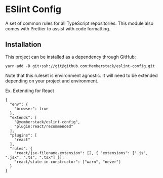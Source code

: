 # ESlint Config
A set of common rules for all TypeScript repositories. This module also comes with Prettier to assist with code formatting.

## Installation
This project can be installed as a dependency through GitHub:

```
yarn add -D git+ssh://git@github.com:Memberstack/eslint-config.git
```

Note that this ruleset is environment agnostic. It will need to be extended depending on your project and environment.

Ex. Extending for React

```
{
  "env": {
    "browser": true
  },
  "extends": [
    "@memberstack/eslint-config",
    "plugin:react/recommended"
  ],
  "plugins": [
    "react"
  ],
  "rules": {
    "react/jsx-filename-extension": [2, { "extensions": [".js", ".jsx", ".ts", ".tsx"] }],
    "react/state-in-constructor": ["warn", "never"]
  }
}
```
